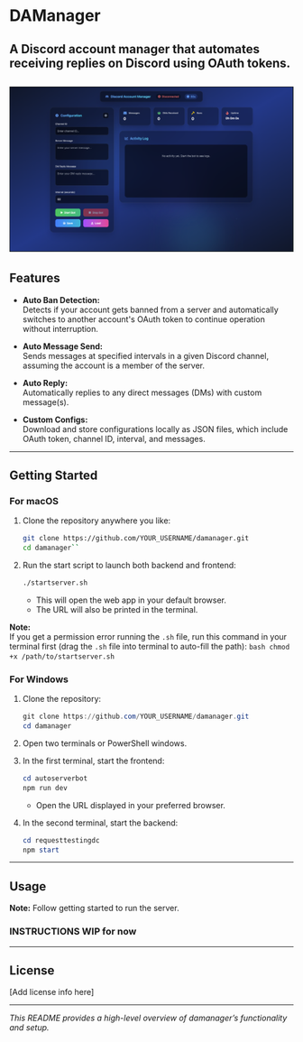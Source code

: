 # DAManager

A Discord account manager that automates receiving replies on Discord using OAuth tokens.
---
![APP SCREENIE :D](screenshot1.png)
---

## Features

- **Auto Ban Detection:**  
  Detects if your account gets banned from a server and automatically switches to another account's OAuth token to continue operation without interruption.

- **Auto Message Send:**  
  Sends messages at specified intervals in a given Discord channel, assuming the account is a member of the server.

- **Auto Reply:**  
  Automatically replies to any direct messages (DMs) with custom message(s).

- **Custom Configs:**  
  Download and store configurations locally as JSON files, which include OAuth token, channel ID, interval, and messages.

---

## Getting Started

### For macOS

1. Clone the repository anywhere you like:
   ```bash
   git clone https://github.com/YOUR_USERNAME/damanager.git
   cd damanager``
2. Run the start script to launch both backend and frontend:
    ```bash
    ./startserver.sh
    ```
    - This will open the web app in your default browser.
    - The URL will also be printed in the terminal.

**Note:**  
If you get a permission error running the `.sh` file, run this command in your terminal first (drag the `.sh` file into terminal to auto-fill the path):
    ```bash
    chmod +x /path/to/startserver.sh
    ```

### For Windows

1. Clone the repository:
    ```powershell
    git clone https://github.com/YOUR_USERNAME/damanager.git
    cd damanager
    ```

2. Open two terminals or PowerShell windows.

3. In the first terminal, start the frontend:
    ```powershell
    cd autoserverbot
    npm run dev
    ```
    - Open the URL displayed in your preferred browser.

4. In the second terminal, start the backend:
    ```powershell
    cd requesttestingdc
    npm start
    ```

---

## Usage

**Note:** Follow getting started to run the server.
### INSTRUCTIONS WIP for now

---

## License

[Add license info here]

---

*This README provides a high-level overview of damanager’s functionality and setup.*
